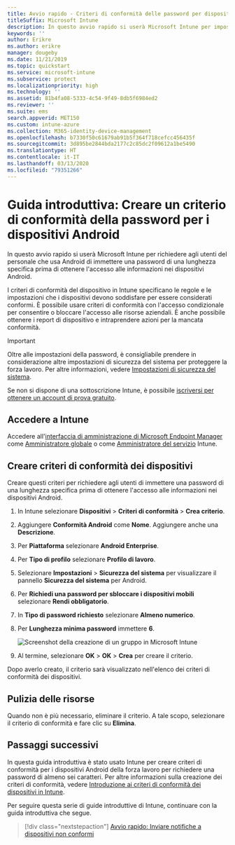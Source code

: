 ```yaml
---
title: Avvio rapido - Criteri di conformità delle password per dispositivi Android
titleSuffix: Microsoft Intune
description: In questo avvio rapido si userà Microsoft Intune per impostare la lunghezza della password obbligatoria per i dispositivi Android.
keywords: ''
author: Erikre
ms.author: erikre
manager: dougeby
ms.date: 11/21/2019
ms.topic: quickstart
ms.service: microsoft-intune
ms.subservice: protect
ms.localizationpriority: high
ms.technology: ''
ms.assetid: 81b4fa08-5333-4c54-9f49-8db5f6984ed2
ms.reviewer: ''
ms.suite: ems
search.appverid: MET150
ms.custom: intune-azure
ms.collection: M365-identity-device-management
ms.openlocfilehash: b7330f50c61679ab91b5f364f718cefcc456435f
ms.sourcegitcommit: 3d895be2844bda2177c2c85dc2f09612a1be5490
ms.translationtype: HT
ms.contentlocale: it-IT
ms.lasthandoff: 03/13/2020
ms.locfileid: "79351266"
---
```

# <a name="quickstart-create-a-password-compliance-policy-for-android-devices"></a>Guida introduttiva: Creare un criterio di conformità della password per i dispositivi Android

In questo avvio rapido si userà Microsoft Intune per richiedere agli utenti del personale che usa Android di immettere una password di una lunghezza specifica prima di ottenere l'accesso alle informazioni nei dispositivi Android.

I criteri di conformità del dispositivo in Intune specificano le regole e le impostazioni che i dispositivi devono soddisfare per essere considerati conformi. È possibile usare criteri di conformità con l'accesso condizionale per consentire o bloccare l'accesso alle risorse aziendali. È anche possibile ottenere i report di dispositivo e intraprendere azioni per la mancata conformità.

> [!IMPORTANT]
> Oltre alle impostazioni della password, è consigliabile prendere in considerazione altre impostazioni di sicurezza del sistema per proteggere la forza lavoro. Per altre informazioni, vedere [Impostazioni di sicurezza del sistema](compliance-policy-create-android-for-work.md).

Se non si dispone di una sottoscrizione Intune, è possibile [iscriversi per ottenere un account di prova gratuito](../fundamentals/free-trial-sign-up.md).

## <a name="sign-in-to-intune"></a>Accedere a Intune

Accedere all'[interfaccia di amministrazione di Microsoft Endpoint Manager](https://go.microsoft.com/fwlink/?linkid=2109431) come [Amministratore globale](../fundamentals/users-add.md#types-of-administrators) o come [Amministratore del servizio](../fundamentals/users-add.md#types-of-administrators) Intune.

## <a name="create-a-device-compliance-policy"></a>Creare criteri di conformità dei dispositivi

Creare questi criteri per richiedere agli utenti di immettere una password di una lunghezza specifica prima di ottenere l'accesso alle informazioni nei dispositivi Android.

1. In Intune selezionare **Dispositivi** > **Criteri di conformità** > **Crea criterio**.

2. Aggiungere **Conformità Android** come **Nome**. Aggiungere anche una **Descrizione**.

3. Per **Piattaforma** selezionare **Android Enterprise**.

4. Per **Tipo di profilo** selezionare **Profilo di lavoro**.

5. Selezionare **Impostazioni** > **Sicurezza del sistema** per visualizzare il pannello **Sicurezza del sistema** per Android.

6. Per **Richiedi una password per sbloccare i dispositivi mobili** selezionare **Rendi obbligatorio**.

7. In **Tipo di password richiesto** selezionare **Almeno numerico**.

8. Per **Lunghezza minima password** immettere **6**.

    ![Screenshot della creazione di un gruppo in Microsoft Intune](./media/quickstart-set-password-length-android/quickstart-set-password-length-android-01.png)

9. Al termine, selezionare **OK** > **OK** > **Crea** per creare il criterio.

Dopo averlo creato, il criterio sarà visualizzato nell'elenco dei criteri di conformità dei dispositivi.

## <a name="clean-up-resources"></a>Pulizia delle risorse

Quando non è più necessario, eliminare il criterio. A tale scopo, selezionare il criterio di conformità e fare clic su **Elimina**.

## <a name="next-steps"></a>Passaggi successivi

In questa guida introduttiva è stato usato Intune per creare criteri di conformità per i dispositivi Android della forza lavoro per richiedere una password di almeno sei caratteri. Per altre informazioni sulla creazione dei criteri di conformità, vedere [Introduzione ai criteri di conformità dei dispositivi in Intune](device-compliance-get-started.md).

Per seguire questa serie di guide introduttive di Intune, continuare con la guida introduttiva che segue.

> [!div class="nextstepaction"]
> [Avvio rapido: Inviare notifiche a dispositivi non conformi](quickstart-send-notification.md)
